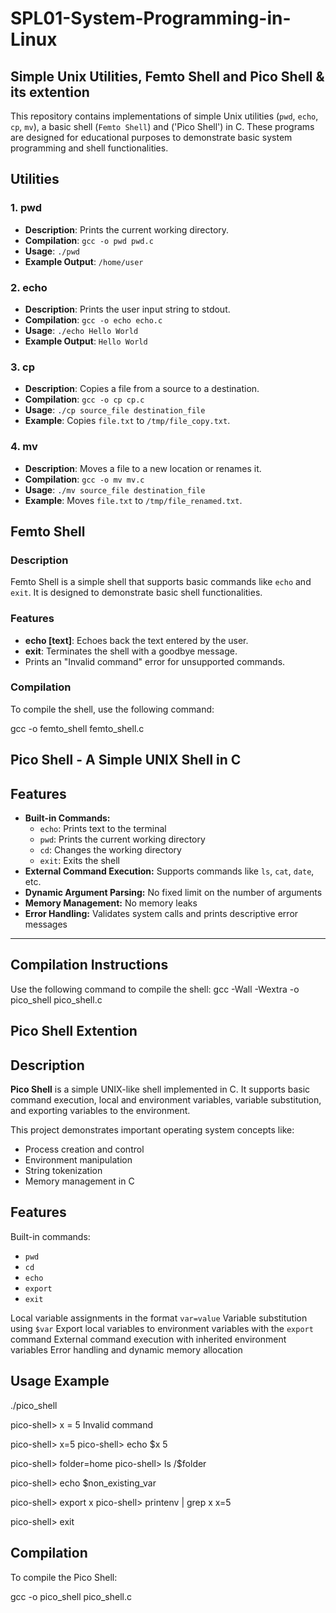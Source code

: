 #    SPL01-System-Programming-in-Linux
## Simple Unix Utilities, Femto Shell and Pico Shell & its extention

This repository contains implementations of simple Unix utilities (`pwd`, `echo`, `cp`, `mv`), a basic shell (`Femto Shell`) and ('Pico Shell') in C. These programs are designed for educational purposes to demonstrate basic system programming and shell functionalities.

## Utilities

### 1. pwd
- **Description**: Prints the current working directory.
- **Compilation**: `gcc -o pwd pwd.c`
- **Usage**: `./pwd`
- **Example Output**: `/home/user`

### 2. echo
- **Description**: Prints the user input string to stdout.
- **Compilation**: `gcc -o echo echo.c`
- **Usage**: `./echo Hello World`
- **Example Output**: `Hello World`

### 3. cp
- **Description**: Copies a file from a source to a destination.
- **Compilation**: `gcc -o cp cp.c`
- **Usage**: `./cp source_file destination_file`
- **Example**: Copies `file.txt` to `/tmp/file_copy.txt`.

### 4. mv
- **Description**: Moves a file to a new location or renames it.
- **Compilation**: `gcc -o mv mv.c`
- **Usage**: `./mv source_file destination_file`
- **Example**: Moves `file.txt` to `/tmp/file_renamed.txt`.

## Femto Shell

### Description
Femto Shell is a simple shell that supports basic commands like `echo` and `exit`. It is designed to demonstrate basic shell functionalities.

### Features
- **echo [text]**: Echoes back the text entered by the user.
- **exit**: Terminates the shell with a goodbye message.
- Prints an "Invalid command" error for unsupported commands.

### Compilation
To compile the shell, use the following command:

gcc -o femto_shell femto_shell.c

## Pico Shell - A Simple UNIX Shell in C

## Features
- **Built-in Commands:**
  - `echo`: Prints text to the terminal
  - `pwd`: Prints the current working directory
  - `cd`: Changes the working directory
  - `exit`: Exits the shell
- **External Command Execution:** Supports commands like `ls`, `cat`, `date`, etc.
- **Dynamic Argument Parsing:** No fixed limit on the number of arguments
- **Memory Management:** No memory leaks
- **Error Handling:** Validates system calls and prints descriptive error messages

---

## Compilation Instructions
Use the following command to compile the shell:
gcc -Wall -Wextra -o pico_shell pico_shell.c

## Pico Shell Extention

## Description
**Pico Shell** is a simple UNIX-like shell implemented in C. It supports basic command execution, local and environment variables, variable substitution, and exporting variables to the environment.

This project demonstrates important operating system concepts like:
- Process creation and control
- Environment manipulation
- String tokenization
- Memory management in C

## Features
 Built-in commands:
- `pwd`
- `cd`
- `echo`
- `export`
- `exit`

 Local variable assignments in the format `var=value`
 Variable substitution using `$var`
 Export local variables to environment variables with the `export` command
 External command execution with inherited environment variables
 Error handling and dynamic memory allocation
 
## Usage Example
./pico_shell

pico-shell> x = 5
Invalid command

pico-shell> x=5
pico-shell> echo $x
5

pico-shell> folder=home
pico-shell> ls /$folder

pico-shell> echo $non_existing_var

pico-shell> export x
pico-shell> printenv | grep x
x=5

pico-shell> exit

## Compilation
To compile the Pico Shell:

gcc -o pico_shell pico_shell.c


